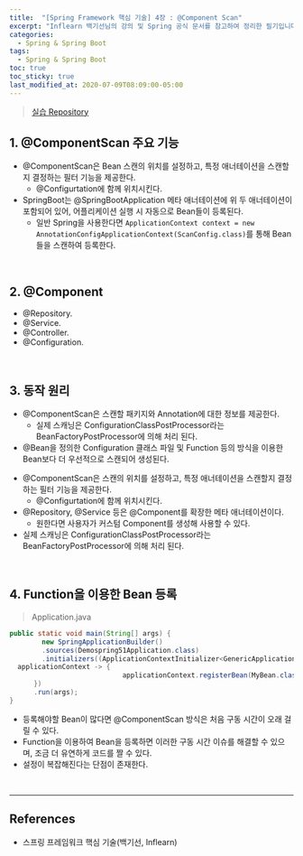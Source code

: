 ```yaml
---
title:  "[Spring Framework 핵심 기술] 4장 : @Component Scan"
excerpt: "Inflearn 백기선님의 강의 및 Spring 공식 문서를 참고하여 정리한 필기입니다."
categories:
  - Spring & Spring Boot
tags:
  - Spring & Spring Boot
toc: true
toc_sticky: true
last_modified_at: 2020-07-09T08:09:00-05:00
---
```


> [실습 Repository](https://github.com/xlffm3/spring-learning-test/tree/inflearn-core)

## 1. @ComponentScan 주요 기능

* @ComponentScan은 Bean 스캔의 위치를 설정하고, 특정 애너테이션을 스캔할지 결정하는 필터 기능을 제공한다.
  * @Configurtation에 함께 위치시킨다.
* SpringBoot는 @SpringBootApplication 메타 애너테이션에 위 두 애너테이션이 포함되어 있어, 어플리케이션 실행 시 자동으로 Bean들이 등록된다.
  * 일반 Spring을 사용한다면 ``ApplicationContext context = new AnnotationConfigApplicationContext(ScanConfig.class)``를 통해 Bean들을 스캔하여 등록한다.

<br>

## 2. @Component

* @Repository.
* @Service.
* @Controller.
* @Configuration.

<br>

## 3. 동작 원리

* @ComponentScan은 스캔할 패키지와 Annotation에 대한 정보를 제공한다.
  * 실제 스캐닝은 ConfigurationClassPostProcessor라는 BeanFactoryPostProcessor에 의해 처리 된다.
* @Bean을 정의한 Configuration 클래스 파일 및 Function 등의 방식을 이용한 Bean보다 더 우선적으로 스캔되어 생성된다.


- @ComponentScan은 스캔의 위치를 설정하고, 특정 애너테이션을 스캔할지 결정하는 필터 기능을 제공한다.
    - @Configurtation에 함께 위치시킨다.
- @Repository, @Service 등은 @Component를 확장한 메타 애너테이션이다.
    - 원한다면 사용자가 커스텀 Component를 생성해 사용할 수 있다.
- 실제 스캐닝은 ConfigurationClassPostProcessor라는 BeanFactoryPostProcessor에 의해 처리 된다.
<br>

## 4. Function을 이용한 Bean 등록

> Application.java

```java
public static void main(String[] args) {
        new SpringApplicationBuilder()
        .sources(Demospring51Application.class)
        .initializers((ApplicationContextInitializer<GenericApplicationContext>)
  applicationContext -> {
                            applicationContext.registerBean(MyBean.class);
      })
      .run(args);
}
```

*	등록해야할 Bean이 많다면 @ComponentScan 방식은 처음 구동 시간이 오래 걸릴 수 있다.
*	Function을 이용하여 Bean을 등록하면 이러한 구동 시간 이슈를 해결할 수 있으며, 조금 더 유연하게 코드를 짤 수 있다.
*	설정이 복잡해진다는 단점이 존재한다.

<br>

---

## References

*	스프링 프레임워크 핵심 기술(백기선, Inflearn)
